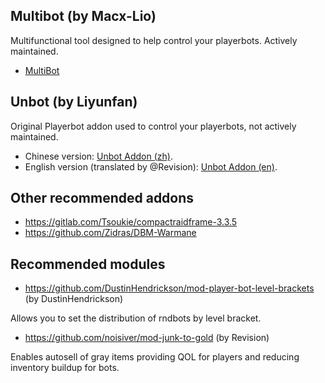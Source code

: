 ## Multibot (by Macx-Lio)
Multifunctional tool designed to help control your playerbots. Actively maintained.
* [MultiBot](https://github.com/Macx-Lio/MultiBot) 

## Unbot (by Liyunfan)
Original Playerbot addon used to control your playerbots, not actively maintained.
* Chinese version: [Unbot Addon (zh)](https://github.com/liyunfan1223/unbot-addon).
* English version (translated by @Revision): [Unbot Addon (en)](https://github.com/noisiver/unbot-addon/tree/english).

## Other recommended addons
* https://gitlab.com/Tsoukie/compactraidframe-3.3.5
* https://github.com/Zidras/DBM-Warmane

## Recommended modules
* https://github.com/DustinHendrickson/mod-player-bot-level-brackets (by DustinHendrickson)

Allows you to set the distribution of rndbots by level bracket.
* https://github.com/noisiver/mod-junk-to-gold (by Revision)

Enables autosell of gray items providing QOL for players and reducing inventory buildup for bots.
